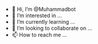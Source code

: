 - 👋 Hi, I’m @Muhammadbot
- 👀 I’m interested in ...
- 🌱 I’m currently learning ...
- 💞️ I’m looking to collaborate on ...
- 📫 How to reach me ...

<!---
Muhammadbot/Muhammadbot is a ✨ special ✨ repository because its `README.md` (this file) appears on your GitHub profile.
You can click the Preview link to take a look at your changesMuhammadbot
.
--->
